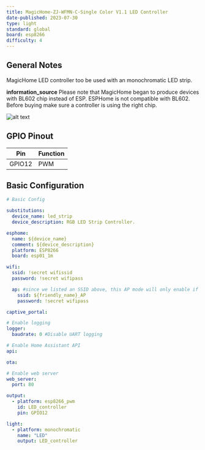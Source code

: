 ```yaml
---
title: MagicHome-ZJ-WFMN-C-Single Color V1.1 LED Controller
date-published: 2023-07-30
type: light
standard: global
board: esp8266
difficulty: 4
---
```


## General Notes

MagicHome LED controller too be used with an monochromatic LED strip.

**information_source** Please note that MagicHome began to produce devices with BL602 chip instead of ESP. ESPHome is not compatible with BL602. Before buying make sure a controller is using the right chip.

![alt text](/magichome_single_color "MagicHome LED strip controller")

## GPIO Pinout

| Pin    | Function      |
| ------ | ------------- |
| GPIO12 | PWM           |

## Basic Configuration

```yaml
# Basic Config

substitutions:
  device_name: led_strip
  device_description: RGB LED Strip Controller.

esphome:
  name: ${device_name}
  comment: ${device_description}
  platform: ESP8266
  board: esp01_1m

wifi:
  ssid: !secret wifissid
  password: !secret wifipass

  ap: #since we listed an SSID above, this AP mode will only enable if no WiFi connection could be made
    ssid: ${friendly_name}_AP
    password: !secret wifipass

captive_portal:

# Enable logging
logger:
  baudrate: 0 #Disable UART logging

# Enable Home Assistant API
api:

ota:

# Enable web server
web_server:
  port: 80

output:
  - platform: esp8266_pwm
    id: LED_controller
    pin: GPIO12

light:
  - platform: monochromatic
    name: "LED"
    output: LED_controller
```
